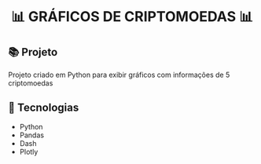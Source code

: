 <div align=center>
  <h1>
    📊 GRÁFICOS DE CRIPTOMOEDAS 📊
  </h1>
</div>

<div>
  <h2>
    📚 Projeto
  </h2>
  Projeto criado em Python para exibir gráficos com informações de 5 criptomoedas
</div>

<div>
  <h2>
    🔧 Tecnologias
  </h2>
  
- Python
- Pandas
- Dash
- Plotly
</div>
